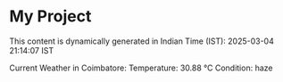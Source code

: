 # My Project

This content is dynamically generated in Indian Time (IST): 2025-03-04 21:14:07 IST


Current Weather in Coimbatore:
Temperature: 30.88 °C
Condition: haze
